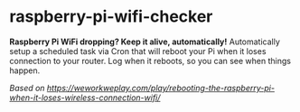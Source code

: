 # raspberry-pi-wifi-checker

**Raspberry Pi WiFi dropping? Keep it alive, automatically!** Automatically setup a scheduled task via Cron that will reboot your Pi when it loses connection to your router. Log when it reboots, so you can see when things happen.

_Based on https://weworkweplay.com/play/rebooting-the-raspberry-pi-when-it-loses-wireless-connection-wifi/_
